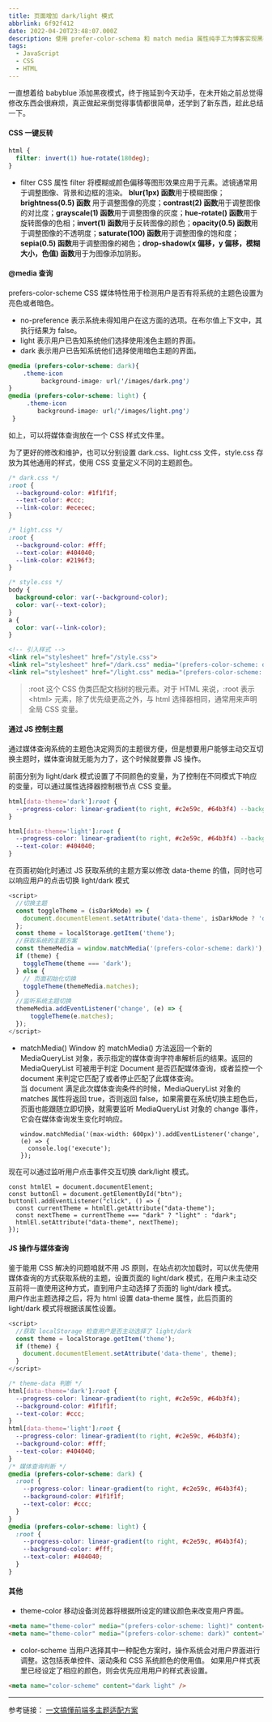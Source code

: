 ```yaml
---
title: 页面增加 dark/light 模式
abbrlink: 6f92f412
date: 2022-04-20T23:48:07.000Z
description: 使用 prefer-color-schema 和 match media 属性纯手工为博客实现黑夜模式。
tags:
  - JavaScript
  - CSS
  - HTML
---
```


一直想着给 babyblue 添加黑夜模式，终于拖延到今天动手，在未开始之前总觉得修改东西会很麻烦，真正做起来倒觉得事情都很简单，还学到了新东西，趁此总结一下。

<!-- more -->

#### CSS 一键反转

```css
html {
  filter: invert(1) hue-rotate(180deg);
}
```

- filter
  CSS 属性 filter 将模糊或颜色偏移等图形效果应用于元素。滤镜通常用于调整图像、背景和边框的渲染。
  **blur(1px) 函数**用于模糊图像；**brightness(0.5) 函数** 用于调整图像的亮度；**contrast(2) 函数**用于调整图像的对比度；**grayscale(1) 函数**用于调整图像的灰度；**hue-rotate() 函数**用于旋转图像的色相；**invert(1) 函数**用于反转图像的颜色；**opacity(0.5) 函数**用于调整图像的不透明度；**saturate(100) 函数**用于调整图像的饱和度；**sepia(0.5) 函数**用于调整图像的褐色；**drop-shadow(x 偏移，y 偏移，模糊大小，色值) 函数**用于为图像添加阴影。

#### @media 查询

prefers-color-scheme CSS 媒体特性用于检测用户是否有将系统的主题色设置为亮色或者暗色。

- no-preference 表示系统未得知用户在这方面的选项。在布尔值上下文中，其执行结果为 false。
- light 表示用户已告知系统他们选择使用浅色主题的界面。
- dark 表示用户已告知系统他们选择使用暗色主题的界面。

```css
@media (prefers-color-scheme: dark){
    .theme-icon
         background-image: url('/images/dark.png')
}
@media (prefers-color-scheme: light) {
     .theme-icon
        background-image: url('/images/light.png')
 }

```

如上，可以将媒体查询放在一个 CSS 样式文件里。

为了更好的修改和维护，也可以分别设置 dark.css、light.css 文件，style.css 存放为其他通用的样式，使用 CSS 变量定义不同的主题颜色。

```css
/* dark.css */
:root {
  --background-color: #1f1f1f;
  --text-color: #ccc;
  --link-color: #ececec;
}

/* light.css */
:root {
  --background-color: #fff;
  --text-color: #404040;
  --link-color: #2196f3;
}

/* style.css */
body {
  background-color: var(--background-color);
  color: var(--text-color);
}
a {
  color: var(--link-color);
}
```

```html
<!-- 引入样式 -->
<link rel="stylesheet" href="/style.css">
<link rel="stylesheet" href="/dark.css" media="(prefers-color-scheme: dark)">
<link rel="stylesheet" href="/light.css" media="(prefers-color-scheme: no-preference),(prefers-color-scheme: light)"
```

> :root 这个 CSS 伪类匹配文档树的根元素。对于 HTML 来说，:root 表示 \<html> 元素，除了优先级更高之外，与 html 选择器相同，通常用来声明全局 CSS 变量。

#### 通过 JS 控制主题

通过媒体查询系统的主题色决定网页的主题很方便，但是想要用户能够主动交互切换主题时，媒体查询就无能为力了，这个时候就要靠 JS 操作。

前面分别为 light/dark 模式设置了不同颜色的变量，为了控制在不同模式下响应的变量，可以通过属性选择器控制根节点 CSS 变量。

```css
html[data-theme='dark']:root {
  --progress-color: linear-gradient(to right, #c2e59c, #64b3f4) --background-color: #1f1f1f --text-color: #ccc;
}

html[data-theme='light']:root {
  --progress-color: linear-gradient(to right, #c2e59c, #64b3f4) --background-color: #fff;
  --text-color: #404040;
}
```

在页面初始化时通过 JS 获取系统的主题方案以修改 data-theme 的值，同时也可以响应用户的点击切换 light/dark 模式

```js
<script>
  //切换主题
  const toggleTheme = (isDarkMode) => {
    document.documentElement.setAttribute('data-theme', isDarkMode ? 'dark' : 'light');
  };
  const theme = localStorage.getItem('theme');
  //获取系统的主题方案
  const themeMedia = window.matchMedia('(prefers-color-scheme: dark)');
  if (theme) {
    toggleTheme(theme === 'dark');
  } else {
    // 页面初始化切换
    toggleTheme(themeMedia.matches);
  }
  //监听系统主题切换
  themeMedia.addEventListener('change', (e) => {
      toggleTheme(e.matches);
  });
</script>
```

- matchMedia()
  Window 的 matchMedia() 方法返回一个新的 MediaQueryList 对象，表示指定的媒体查询字符串解析后的结果。返回的 MediaQueryList 可被用于判定 Document 是否匹配媒体查询，或者监控一个 document 来判定它匹配了或者停止匹配了此媒体查询。  
  当 document 满足此次媒体查询条件的时候，MediaQueryList 对象的 matches 属性将返回 true，否则返回 false，如果需要在系统切换主题色后，页面也能跟随立即切换，就需要监听 MediaQueryList 对象的 change 事件，它会在媒体查询发生变化时响应。

  ```JS
  window.matchMedia('(max-width: 600px)').addEventListener('change', (e) => {
    console.log('execute');
  });
  ```

现在可以通过监听用户点击事件交互切换 dark/light 模式。

```JS
const htmlEl = document.documentElement;
const buttonEl = document.getElementById("btn");
buttonEl.addEventListener("click", () => {
  const currentTheme = htmlEl.getAttribute("data-theme");
  const nextTheme = currentTheme === "dark" ? "light" : "dark";
  htmlEl.setAttribute("data-theme", nextTheme);
});

```

#### JS 操作与媒体查询

鉴于能用 CSS 解决的问题咱就不用 JS 原则，在站点初次加载时，可以优先使用媒体查询的方式获取系统的主题，设置页面的 light/dark 模式，在用户未主动交互前将一直使用这种方式，直到用户主动选择了页面的 light/dark 模式。  
用户作出主题选择之后，将为 html 设置 data-theme 属性，此后页面的 light/dark 模式将根据该属性设置。

```js
<script>
  //获取 localStorage 检查用户是否主动选择了 light/dark
  const theme = localStorage.getItem('theme');
  if (theme) {
    document.documentElement.setAttribute('data-theme', theme);
  }
</script>
```

```css
/* theme-data 判断 */
html[data-theme='dark']:root {
  --progress-color: linear-gradient(to right, #c2e59c, #64b3f4);
  --background-color: #1f1f1f;
  --text-color: #ccc;
}
html[data-theme='light']:root {
  --progress-color: linear-gradient(to right, #c2e59c, #64b3f4);
  --background-color: #fff;
  --text-color: #404040;
}
/* 媒体查询判断 */
@media (prefers-color-scheme: dark) {
  :root {
    --progress-color: linear-gradient(to right, #c2e59c, #64b3f4);
    --background-color: #1f1f1f;
    --text-color: #ccc;
  }
}
@media (prefers-color-scheme: light) {
  :root {
    --progress-color: linear-gradient(to right, #c2e59c, #64b3f4);
    --background-color: #fff;
    --text-color: #404040;
  }
}
```

#### 其他

- theme-color 移动设备浏览器将根据所设定的建议颜色来改变用户界面。

```html
<meta name="theme-color" media="(prefers-color-scheme: light)" content="#fff" />
<meta name="theme-color" media="(prefers-color-scheme: dark)" content="#1f1f1f" />
```

- color-scheme 当用户选择其中一种配色方案时，操作系统会对用户界面进行调整。这包括表单控件、滚动条和 CSS 系统颜色的使用值。
  如果用户样式表里已经设定了相应的颜色，则会优先应用用户的样式表设置。

```html
<meta name="color-scheme" content="dark light" />
```

---

参考链接：
[一文搞懂前端多主题适配方案](https://juejin.cn/post/7049384448256639006)
